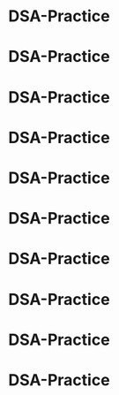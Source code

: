 # DSA-Practice
# DSA-Practice
# DSA-Practice
# DSA-Practice
# DSA-Practice
# DSA-Practice
# DSA-Practice
# DSA-Practice
# DSA-Practice
# DSA-Practice
